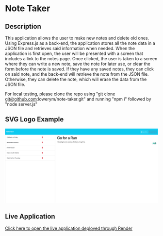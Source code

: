 # Note Taker

## Description
This application allows the user to make new notes and delete old ones. Using Express.js as a back-end, the application stores all the note data in a JSON file and retrieves said information when needed. When the application is first open, the user will be presented with a screen that includes a link to the notes page. Once clicked, the user is taken to a screen where they can write a new note, save the note for later use, or clear the form before the note is saved. If they have any saved notes, they can click on said note, and the back-end will retrieve the note from the JSON file. Otherwise, they can delete the note, which will erase the data from the JSON file.

For local testing, please clone the repo using "git clone git@github.com:lowerym/note-taker.git" and running "npm i" followed by "node server.js"

## SVG Logo Example
![Live Application Screenshot](/public/assets/images/scrnli_3_13_2024_5-13-16-PM.png)

## Live Application
[Click here to open the live application deployed through Render](https://note-taker-application-9qs0.onrender.com/)
